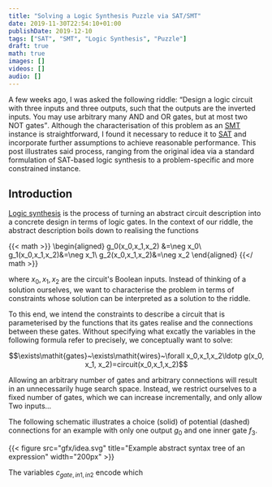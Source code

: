 ```yaml
---
title: "Solving a Logic Synthesis Puzzle via SAT/SMT"
date: 2019-11-30T22:54:10+01:00
publishDate: 2019-12-10
tags: ["SAT", "SMT", "Logic Synthesis", "Puzzle"]
draft: true
math: true
images: []
videos: []
audio: []
---
```

A few weeks ago, I was asked the following riddle:
<q>Design a logic circuit with three inputs and three outputs, such that the outputs are the inverted inputs. You may use arbitrary many AND and OR gates, but at most two NOT gates</q>.
Although the characterisation of this problem as an [SMT](https://en.wikipedia.org/wiki/Satisfiability_modulo_theories) instance is straightforward, I found it necessary to reduce it to [SAT](https://en.wikipedia.org/wiki/Satisfiability) and incorporate further assumptions to achieve reasonable performance.
This post illustrates said process, ranging from the original idea via a standard formulation of SAT-based logic synthesis to a problem-specific and more constrained instance.
<!--more-->
## Introduction
[Logic synthesis](https://en.wikipedia.org/wiki/Logic_synthesis) is the process of turning an abstract circuit description into a concrete design in terms of logic gates.
In the context of our riddle, the abstract description boils down to realising the functions

{{< math >}}
\begin{aligned}
g_0(x_0,x_1,x_2) &=\neg x_0\\
g_1(x_0,x_1,x_2)&=\neg x_1\\
g_2(x_0,x_1,x_2)&=\neg x_2
\end{aligned}
{{</ math >}}

where $x_0,x_1,x_2$ are the circuit's Boolean inputs.
Instead of thinking of a solution ourselves, we want to characterise the problem in terms of constraints whose solution can be interpreted as a solution to the riddle.

To this end, we intend the constraints to describe a circuit that is parameterised by the functions that its gates realise and the connections between these gates.
Without specifying what excatly the variables in the following formula refer to precisely, we conceptually want to solve:

$$\exists\mathit{gates}~\exists\mathit{wires}~\forall x_0,x_1,x_2\ldotp g(x_0, x_1, x_2)=circuit(x_0,x_1,x_2)$$

Allowing an arbitrary number of gates and arbitrary connections will result in an unnecessarily huge search space.
Instead, we restrict ourselves to a fixed number of gates, which we can increase incrementally, and only allow 
Two inputs...

The following schematic illustrates a choice (solid) of potential (dashed) connections for an example with only one output $g_0$ and one inner gate $f_3$.

{{< figure src="gfx/idea.svg" title="Example abstract syntax tree of an expression" width="200px" >}}

The variables $c_{gate, in1, in2}$ encode which 